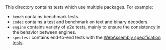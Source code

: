This directory contains tests which use multiple packages. For example:

- `bench` contains benchmark tests.
- `codec` contains a test and benchmark on text and binary decoders.
- `engine` contains variety of e2e tests, mainly to ensure the consistency in the behavior between engines.
- `spectest` contains end-to-end tests with the [WebAssembly specification tests](https://github.com/WebAssembly/spec/tree/wg-1.0/test/core).
